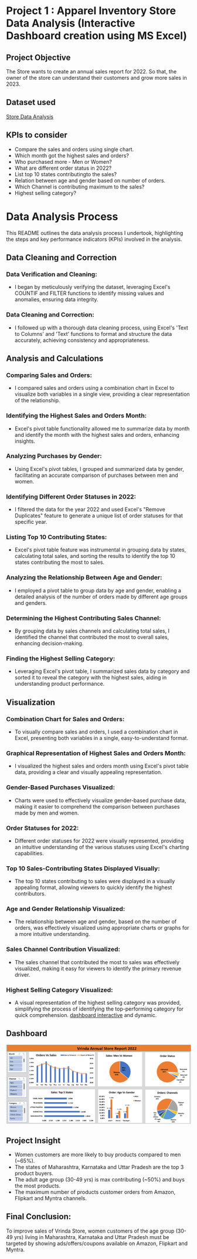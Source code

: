 # Project 1 : Apparel Inventory Store Data Analysis (Interactive Dashboard creation using MS Excel)

## **Project Objective**

The Store wants to create an annual sales report for 2022. So that, the owner of the store can understand their customers and grow more sales in 2023.

## **Dataset used**
[Store Data Analysis](https://github.com/ShomritaSingha/Data-Analyst-Portfolio-Projects/blob/main/Excel%20Projects/Apparel%20Inventory%20Store%20Data%20Analysis%20(1).xlsx)


## **KPIs to consider**

- Compare the sales and orders using single chart.
- Which month got the highest sales and orders?
- Who purchased more - Men or Women?
- What are different order status in 2022?
- List top 10 states contributingto the sales?
- Relation between age and gender based on number of orders.
- Which Channel is contributing maximum to the sales?
- Highest selling category?





# Data Analysis Process

This README outlines the data analysis process I undertook, highlighting the steps and key performance indicators (KPIs) involved in the analysis.

## Data Cleaning and Correction

### Data Verification and Cleaning:
- I began by meticulously verifying the dataset, leveraging Excel's COUNTIF and FILTER functions to identify missing values and anomalies, ensuring data integrity.

### Data Cleaning and Correction:
- I followed up with a thorough data cleaning process, using Excel's 'Text to Columns' and 'Text' functions to format and structure the data accurately, achieving consistency and appropriateness.

## Analysis and Calculations

### Comparing Sales and Orders:
- I compared sales and orders using a combination chart in Excel to visualize both variables in a single view, providing a clear representation of the relationship.

### Identifying the Highest Sales and Orders Month:
- Excel's pivot table functionality allowed me to summarize data by month and identify the month with the highest sales and orders, enhancing insights.

### Analyzing Purchases by Gender:
- Using Excel's pivot tables, I grouped and summarized data by gender, facilitating an accurate comparison of purchases between men and women.

### Identifying Different Order Statuses in 2022:
- I filtered the data for the year 2022 and used Excel's "Remove Duplicates" feature to generate a unique list of order statuses for that specific year.

### Listing Top 10 Contributing States:
- Excel's pivot table feature was instrumental in grouping data by states, calculating total sales, and sorting the results to identify the top 10 states contributing the most to sales.

### Analyzing the Relationship Between Age and Gender:
- I employed a pivot table to group data by age and gender, enabling a detailed analysis of the number of orders made by different age groups and genders.

### Determining the Highest Contributing Sales Channel:
- By grouping data by sales channels and calculating total sales, I identified the channel that contributed the most to overall sales, enhancing decision-making.

### Finding the Highest Selling Category:
- Leveraging Excel's pivot table, I summarized sales data by category and sorted it to reveal the category with the highest sales, aiding in understanding product performance.

## Visualization

### Combination Chart for Sales and Orders:
- To visually compare sales and orders, I used a combination chart in Excel, presenting both variables in a single, easy-to-understand format.

### Graphical Representation of Highest Sales and Orders Month:
- I visualized the highest sales and orders month using Excel's pivot table data, providing a clear and visually appealing representation.

### Gender-Based Purchases Visualized:
- Charts were used to effectively visualize gender-based purchase data, making it easier to comprehend the comparison between purchases made by men and women.

### Order Statuses for 2022:
- Different order statuses for 2022 were visually represented, providing an intuitive understanding of the various statuses using Excel's charting capabilities.

### Top 10 Sales-Contributing States Displayed Visually:
- The top 10 states contributing to sales were displayed in a visually appealing format, allowing viewers to quickly identify the highest contributors.

### Age and Gender Relationship Visualized:
- The relationship between age and gender, based on the number of orders, was effectively visualized using appropriate charts or graphs for a more intuitive understanding.

### Sales Channel Contribution Visualized:
- The sales channel that contributed the most to sales was effectively visualized, making it easy for viewers to identify the primary revenue driver.

### Highest Selling Category Visualized:
- A visual representation of the highest selling category was provided, simplifying the process of identifying the top-performing category for quick comprehension.
 <a href="https://github.com/Krishnkumar542/Vrinda-Store-Data-Analysis/blob/main/Vrinda%20Store%20Dashboard.png">dashboard interactive</a> and dynamic.



## **Dashboard**

![Alt text of the image](https://github.com/Krishnkumar542/Vrinda-Store-Data-Analysis/blob/main/Vrinda%20Store%20Dashboard.png)



## **Project Insight**

- Women customers are more likely to buy products compared to men (~65%).
- The states of Maharashtra, Karnataka and Uttar Pradesh are the top 3 product buyers.
- The adult age group (30-49 yrs) is max contributing (~50%) and buys the most products.
- The maximum number of products customer orders from Amazon, Flipkart and Myntra channels.



## **Final Conclusion:**

To improve sales of Vrinda Store, women customers of the age group (30-49 yrs) living in Maharashtra, Karnataka and Uttar Pradesh must be targeted by showing ads/offers/coupons available on Amazon, Flipkart and Myntra.
